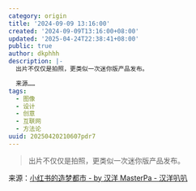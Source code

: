 ```yaml
---
category: origin
title: '2024-09-09 13:16:00'
created: '2024-09-09T13:16:00+08:00'
updated: '2025-04-24T22:38:41+08:00'
public: true
author: dkphhh
description: |-
  出片不仅仅是拍照，更类似一次迷你版产品发布。

  来源……
tags:
  - 图像
  - 设计
  - 创意
  - 互联网
  - 方法论
uuid: 20250420210607pdr7
---
```


> 出片不仅仅是拍照，更类似一次迷你版产品发布。

来源：[小红书的造梦都市 - by 汉洋 MasterPa - 汉洋叭叭](https://hanyang.wtf/p/354)
